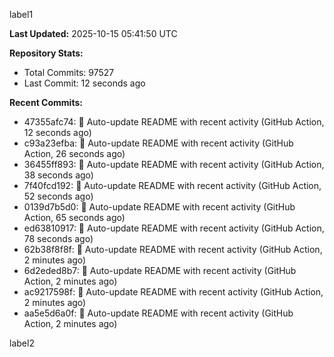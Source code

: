 
label1 
<!-- ACTIVITY_START -->
**Last Updated:** 2025-10-15 05:41:50 UTC

**Repository Stats:**
- Total Commits: 97527
- Last Commit: 12 seconds ago

**Recent Commits:**
- 47355afc74: 🤖 Auto-update README with recent activity (GitHub Action, 12 seconds ago)
- c93a23efba: 🤖 Auto-update README with recent activity (GitHub Action, 26 seconds ago)
- 36455ff893: 🤖 Auto-update README with recent activity (GitHub Action, 38 seconds ago)
- 7f40fcd192: 🤖 Auto-update README with recent activity (GitHub Action, 52 seconds ago)
- 0139d7b5d0: 🤖 Auto-update README with recent activity (GitHub Action, 65 seconds ago)
- ed63810917: 🤖 Auto-update README with recent activity (GitHub Action, 78 seconds ago)
- 62b38f8f8f: 🤖 Auto-update README with recent activity (GitHub Action, 2 minutes ago)
- 6d2eded8b7: 🤖 Auto-update README with recent activity (GitHub Action, 2 minutes ago)
- ac9217598f: 🤖 Auto-update README with recent activity (GitHub Action, 2 minutes ago)
- aa5e5d6a0f: 🤖 Auto-update README with recent activity (GitHub Action, 2 minutes ago)
<!-- ACTIVITY_END -->

label2
